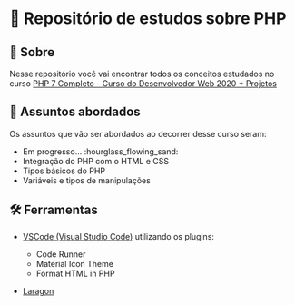 # :open_file_folder: Repositório de estudos sobre PHP


## :pushpin: Sobre
Nesse repositório você vai encontrar todos os conceitos estudados no curso [PHP 7 Completo - Curso do Desenvolvedor Web 2020 + Projetos](https://www.udemy.com/course/php-7-completo/)

## :speech_balloon: Assuntos abordados
Os assuntos que vão ser abordados ao decorrer desse curso seram:
<ul>
    <li>Em progresso... :hourglass_flowing_sand:</li> 
    <li>Integração do PHP com o HTML e CSS</li>
    <li>Tipos básicos do PHP</li>
    <li>Variáveis e tipos de manipulações</li> 
</ul>

## :hammer_and_wrench: Ferramentas
- [VSCode (Visual Studio Code)](https://code.visualstudio.com/) utilizando os plugins:
    <ul>
        <li>Code Runner</li>
        <li>Material Icon Theme</li>
        <li>Format HTML in PHP</li>
    </ul>

- [Laragon](https://laragon.org/)